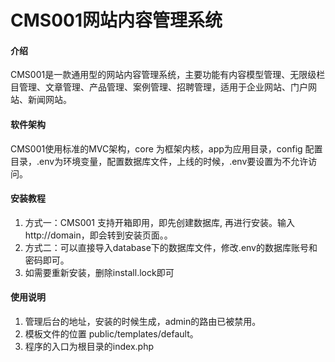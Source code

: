 # CMS001网站内容管理系统

#### 介绍
CMS001是一款通用型的网站内容管理系统，主要功能有内容模型管理、无限级栏目管理、文章管理、产品管理、案例管理、招聘管理，适用于企业网站、门户网站、新闻网站。

#### 软件架构
CMS001使用标准的MVC架构，core 为框架内核，app为应用目录，config 配置目录，.env为环境变量，配置数据库文件，上线的时候，.env要设置为不允许访问。


#### 安装教程

1.  方式一：CMS001 支持开箱即用，即先创建数据库, 再进行安装。输入http://domain，即会转到安装页面。。
2.  方式二：可以直接导入database下的数据库文件，修改.env的数据库账号和密码即可。
3.  如需要重新安装，删除install.lock即可

#### 使用说明

1. 管理后台的地址，安装的时候生成，admin的路由已被禁用。
2. 模板文件的位置 public/templates/default。
3. 程序的入口为根目录的index.php

